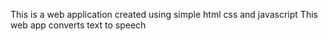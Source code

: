 This is a web application created using simple html css and javascript
This web app converts text to speech
